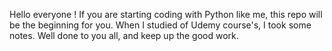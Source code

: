Hello everyone !
If you are  starting coding with Python like me, this repo will be the beginning for you. 
When I studied of Udemy course's, I took some notes. 
Well done to you all, and keep up the good work.
